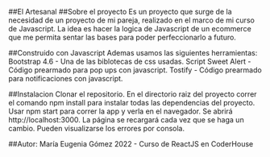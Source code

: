 ##El Artesanal
##Sobre el proyecto
Es un proyecto que surge de la necesidad de un proyecto de mi pareja, realizado en el marco de mi curso de Javascript. La idea es hacer la logica de Javascript de un ecommerce que me permita sentar las bases para poder perfeccionarlo a futuro.

##Construido con Javascript
Ademas usamos las siguientes herramientas: 
Bootstrap 4.6 - Una de las biblotecas de css usadas. 
Script Sweet Alert - Código prearmado para pop ups con javascript.
Tostify - Código prearmado para notificaciones con javascript.

##Instalacion
Clonar el repositorio. En el directorio raiz del proyecto correr el comando npm install para instalar todas las dependencias del proyecto. Usar npm start para correr la app y verla en el navegador. Se abrirá http://localhost:3000. La página se recargará cada vez que se haga un cambio. Pueden visualizarse los errores por consola.

##Autor: María Eugenia Gómez
2022 - Curso de ReactJS en CoderHouse
